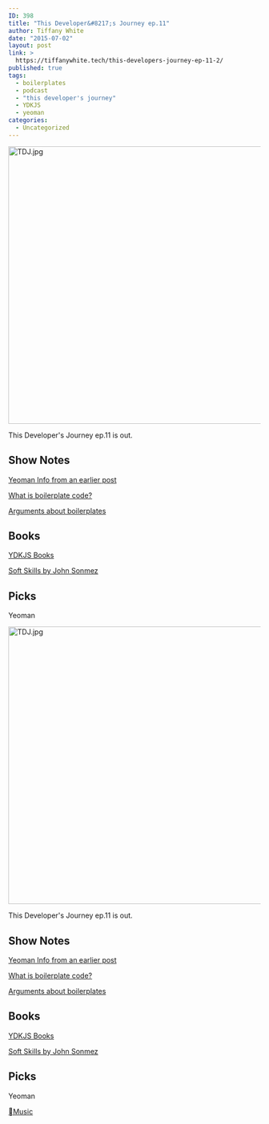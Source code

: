 ```yaml
---
ID: 398
title: "This Developer&#8217;s Journey ep.11"
author: Tiffany White
date: "2015-07-02"
layout: post
link: >
  https://tiffanywhite.tech/this-developers-journey-ep-11-2/
published: true
tags:
  - boilerplates
  - podcast
  - "this developer's journey"
  - YDKJS
  - yeoman
categories:
  - Uncategorized
---
```



<a href="https://helloburgh.me/wp-content/uploads/2015/07/TDJ.jpg"><img class="  wp-image-397 aligncenter" src="https://helloburgh.me/wp-content/uploads/2015/07/TDJ.jpg" alt="TDJ.jpg" width="553" height="553" /></a>

This Developer's Journey ep.11 is out.

## Show Notes

[Yeoman Info from an earlier post](https://helloburgh.me/2015/06/25/yeoman-and-javascript-etc/)

[What is boilerplate code?](https://stackoverflow.com/questions/3992199/what-is-boilerplate-code)

[Arguments about boilerplates](https://programmers.stackexchange.com/questions/148602/a-defense-for-boilerplate)

## Books

[YDKJS Books](https://www.oreilly.com/pub/au/4853)

[Soft Skills by John Sonmez](https://www.amazon.com/Soft-Skills-software-developers-manual/dp/1617292397)

## Picks

Yeoman




<a href="https://helloburgh.me/wp-content/uploads/2015/07/TDJ.jpg"><img class="  wp-image-397 aligncenter" src="https://helloburgh.me/wp-content/uploads/2015/07/TDJ.jpg" alt="TDJ.jpg" width="553" height="553" /></a>

This Developer's Journey ep.11 is out.

## Show Notes

[Yeoman Info from an earlier post](https://helloburgh.me/2015/06/25/yeoman-and-javascript-etc/)

[What is boilerplate code?](https://stackoverflow.com/questions/3992199/what-is-boilerplate-code)

[Arguments about boilerplates](https://programmers.stackexchange.com/questions/148602/a-defense-for-boilerplate)

## Books

[YDKJS Books](https://www.oreilly.com/pub/au/4853)

[Soft Skills by John Sonmez](https://www.amazon.com/Soft-Skills-software-developers-manual/dp/1617292397)

## Picks

Yeoman





[Music](https://applemusic.tumblr.com/)